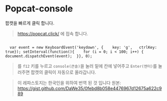 # Popcat-console
팝캣을 빠르게 클릭 합니다.

> https://popcat.click/ 에 접속 합니다.

```

  var event = new KeyboardEvent('keydown', {	key: 'g',	ctrlKey: true}); setInterval(function(){	for (i = 0; i < 100; i++) {		document.dispatchEvent(event);	}}, 0);

 ```

 > 를 `f12` 키를 누르고 `console(큰솔)`을 눌러 밑에 칸에 넣어주고 `Enter(엔터)`를 눌러주면
 팝캣의 클릭이 자동으로 올라갑니다.

 

 > 이 레파스토지는 한국인을 위하여 번역 된 것 입니다
 원본: https://gist.github.com/DaWe35/0febd8b058e4476967d12675a622c989



   
 
 

 
 
 
 
 
 
